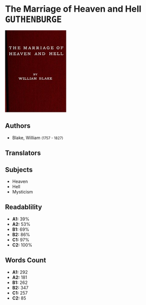 # The Marriage of Heaven and Hell <kbd>GUTHENBURGE</kbd>

![](./cover.medium.jpg "")

## Authors


 - Blake, William <small>(1757 - 1827)</small>

## Translators



## Subjects


 - Heaven
 - Hell
 - Mysticism

## Readablility


 - **A1:** 39%
 - **A2:** 53%
 - **B1:** 69%
 - **B2:** 86%
 - **C1:** 97%
 - **C2:** 100%

## Words Count


 - **A1:** 292
 - **A2:** 181
 - **B1:** 262
 - **B2:** 347
 - **C1:** 257
 - **C2:** 85
